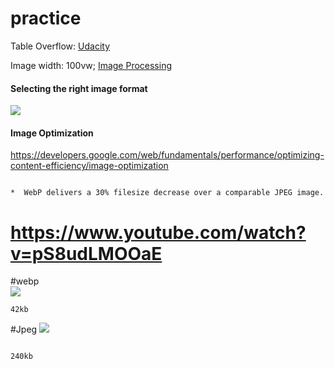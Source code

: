 # practice

Table Overflow:
<a href="https://classroom.udacity.com/courses/ud893">Udacity</a>

Image width: 100vw;
<a href="https://classroom.udacity.com/courses/ud882"> Image Processing</a>

<h4> Selecting the right image format </h4>
<img src="https://developers.google.com/web/fundamentals/performance/optimizing-content-efficiency/images/format-tree.png">


<h4> Image Optimization</h4>
<a href="https://developers.google.com/web/fundamentals/performance/optimizing-content-efficiency/image-optimization">https://developers.google.com/web/fundamentals/performance/optimizing-content-efficiency/image-optimization</a>



~~~

*  WebP delivers a 30% filesize decrease over a comparable JPEG image.

~~~


# <a href="https://www.youtube.com/watch?v=pS8udLMOOaE">https://www.youtube.com/watch?v=pS8udLMOOaE</a>

#webp 
<br>
<img src="http://res.cloudinary.com/duqwfkttw/image/upload/v1501617743/download_xpi3qs.webp">
~~~
42kb
~~~

#Jpeg
<img src="http://res.cloudinary.com/duqwfkttw/image/upload/v1501617850/download_rfdevd.jpg"> 

~~~

240kb
~~~
